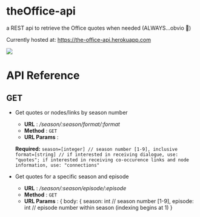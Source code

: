 # theOffice-api
a REST api to retrieve the Office quotes when needed (ALWAYS...obvio 💁‍)

Currently hosted at: https://the-office-api.herokuapp.com

![](https://media.giphy.com/media/MaItK5SUgStdm/giphy.gif)


# API Reference

## GET 

* Get quotes or nodes/links by season number 
    * **URL**       :   _/season/:season/format/:format_
    * **Method**    :   `GET`
    * **URL Params**   : 
    
    **Required:**
                `season=[integer] // season number [1-9], inclusive`
                `format=[string] // if interested in receiving dialogue, use: "quotes"; if interested in receiving co-occurence links and node information, use: "connections"`

* Get quotes for a specific season and episode
    * **URL**       :   _/season/:season/episode/:episode_
    * **Method**    :   `GET`
    * **URL Params**   : 
                { body:
                {
                season: int // season number [1-9],
                episode: int // episode number within season (indexing begins at 1)
                }
